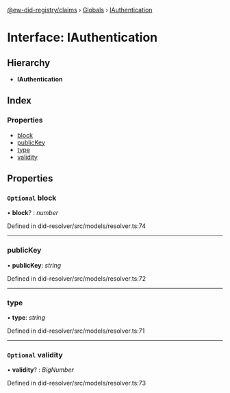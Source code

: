 [@ew-did-registry/claims](../README.md) › [Globals](../globals.md) › [IAuthentication](iauthentication.md)

# Interface: IAuthentication

## Hierarchy

* **IAuthentication**

## Index

### Properties

* [block](iauthentication.md#optional-block)
* [publicKey](iauthentication.md#publickey)
* [type](iauthentication.md#type)
* [validity](iauthentication.md#optional-validity)

## Properties

### `Optional` block

• **block**? : *number*

Defined in did-resolver/src/models/resolver.ts:74

___

###  publicKey

• **publicKey**: *string*

Defined in did-resolver/src/models/resolver.ts:72

___

###  type

• **type**: *string*

Defined in did-resolver/src/models/resolver.ts:71

___

### `Optional` validity

• **validity**? : *BigNumber*

Defined in did-resolver/src/models/resolver.ts:73
